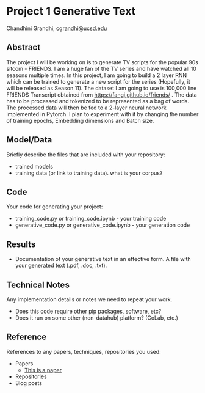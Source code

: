 # Project 1 Generative Text

Chandhini Grandhi, cgrandhi@ucsd.edu


## Abstract

The project I will be working on is  to generate TV scripts for the popular 90s sitcom - FRIENDS. I am a huge fan of the TV series and have watched all 10 seasons multiple times. In this project, I am going to build a 2 layer RNN which can be trained to generate a new script for the series (Hopefully, it will be released as Season 11). The dataset I am going to use is 100,000 line FRIENDS Transcript obtained from https://fangj.github.io/friends/ . The data has to be processed and  tokenized to be represented as a bag of words. The processed data will then be fed to a 2-layer neural network implemented in Pytorch. I plan to experiment with it by changing the number of training epochs, Embedding dimensions and Batch size. 


## Model/Data

Briefly describe the files that are included with your repository:
- trained models
- training data (or link to training data). what is your corpus?

## Code

Your code for generating your project:
- training_code.py or training_code.ipynb - your training code
- generative_code.py or generative_code.ipynb - your generation code

## Results

- Documentation of your generative text in an effective form. A file with your generated text (.pdf, .doc, .txt). 

## Technical Notes

Any implementation details or notes we need to repeat your work. 
- Does this code require other pip packages, software, etc?
- Does it run on some other (non-datahub) platform? (CoLab, etc.)

## Reference

References to any papers, techniques, repositories you used:
- Papers
  - [This is a paper](this_is_the_link.pdf)
- Repositories
- Blog posts
